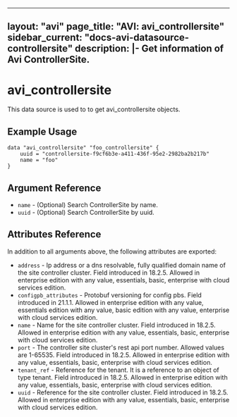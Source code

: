 <!--
    Copyright 2021 VMware, Inc.
    SPDX-License-Identifier: Mozilla Public License 2.0
-->
---
layout: "avi"
page_title: "AVI: avi_controllersite"
sidebar_current: "docs-avi-datasource-controllersite"
description: |-
  Get information of Avi ControllerSite.
---

# avi_controllersite

This data source is used to to get avi_controllersite objects.

## Example Usage

```hcl
data "avi_controllersite" "foo_controllersite" {
    uuid = "controllersite-f9cf6b3e-a411-436f-95e2-2982ba2b217b"
    name = "foo"
}
```

## Argument Reference

* `name` - (Optional) Search ControllerSite by name.
* `uuid` - (Optional) Search ControllerSite by uuid.

## Attributes Reference

In addition to all arguments above, the following attributes are exported:

* `address` - Ip address or a dns resolvable, fully qualified domain name of the site controller cluster. Field introduced in 18.2.5. Allowed in enterprise edition with any value, essentials, basic, enterprise with cloud services edition.
* `configpb_attributes` - Protobuf versioning for config pbs. Field introduced in 21.1.1. Allowed in enterprise edition with any value, essentials edition with any value, basic edition with any value, enterprise with cloud services edition.
* `name` - Name for the site controller cluster. Field introduced in 18.2.5. Allowed in enterprise edition with any value, essentials, basic, enterprise with cloud services edition.
* `port` - The controller site cluster's rest api port number. Allowed values are 1-65535. Field introduced in 18.2.5. Allowed in enterprise edition with any value, essentials, basic, enterprise with cloud services edition.
* `tenant_ref` - Reference for the tenant. It is a reference to an object of type tenant. Field introduced in 18.2.5. Allowed in enterprise edition with any value, essentials, basic, enterprise with cloud services edition.
* `uuid` - Reference for the site controller cluster. Field introduced in 18.2.5. Allowed in enterprise edition with any value, essentials, basic, enterprise with cloud services edition.

